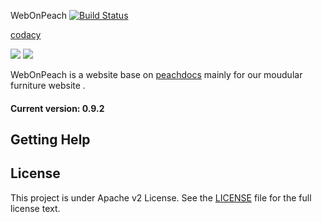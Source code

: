 WebOnPeach [![Build Status](https://travis-ci.org/lightspread/WebOnPeach.svg?branch=master)](https://travis-ci.org/lightspread/WebOnPeach)

[codacy](https://www.codacy.com/app/lightspread/WebOnPeach/dashboard)

![](./public/img/logo_128.ico) ![](https://github.com/peachdocs/peach/raw/master/public/img/favicon.ico)

WebOnPeach is a website base on [peachdocs](https://github.com/peachdocs/peach) mainly for our moudular furniture website .

#### Current version: 0.9.2

## Getting Help


## License

This project is under Apache v2 License. See the [LICENSE](LICENSE) file for the full license text.

